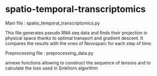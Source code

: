 # spatio-temporal-transcriptomics
Main file : spatio_temporal_transcriptomics.py

This file generates pseudo RNA seq data and finds their projection in physical space thanks to optimal transport and gradient descent.
It compares the results with the ones of Novosparc for each step of time.

Preprocessing file : preprocessing_data.py 

annexe functions allowing to construct the sequence of tensors and to calculate the loss used in Sinkhorn algorithm
